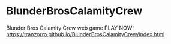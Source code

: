 # BlunderBrosCalamityCrew
Blunder Bros Calamity Crew web game
PLAY NOW!
https://tranzorro.github.io/BlunderBrosCalamityCrew/index.html
